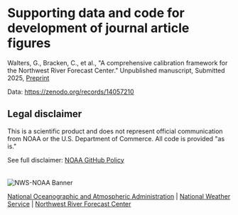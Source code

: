 # Supporting data and code for development of journal article figures

Walters, G., Bracken, C., et al., "A comprehensive calibration framework for the Northwest River Forecast Center." Unpublished manuscript, Submitted 2025, [Preprint](https://eartharxiv.org/repository/view/8993/)

Data:  https://zenodo.org/records/14057210

## Legal disclaimer

This is a scientific product and does not represent official communication from NOAA or the U.S. Department of Commerce. All code is provided "as is."

See full disclaimer: [NOAA GitHub Policy](https://github.com/NOAAGov/Information)
 \
 \
 \
<img src="https://www.weather.gov/bundles/templating/images/header/header.png" alt="NWS-NOAA Banner">

[National Oceanographic and Atmospheric Administration](https://www.noaa.gov) | [National Weather Service](https://www.weather.gov/) | [Northwest River Forecast Center](https://www.nwrfc.noaa.gov/rfc/)
